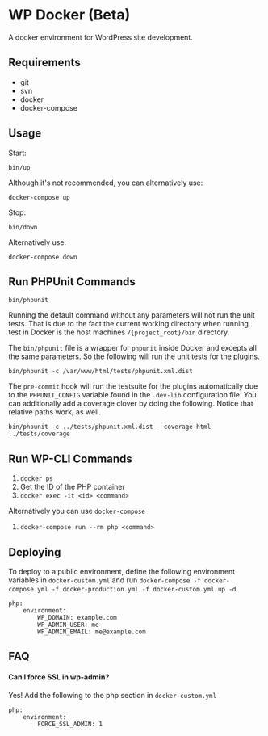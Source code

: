 # WP Docker (Beta)

A docker environment for WordPress site development.

## Requirements

* git
* svn
* docker
* docker-compose

## Usage

Start:

```
bin/up
```

Although it's not recommended, you can alternatively use:

```
docker-compose up
```

Stop:

```
bin/down
```

Alternatively use:

```
docker-compose down
```

## Run PHPUnit Commands

```
bin/phpunit 
```

Running the default command without any parameters will not run the unit tests. That is due to the fact the current working directory when running test in Docker is the host machines `/{project_root}/bin` directory.
 
The `bin/phpunit` file is a wrapper for `phpunit` inside Docker and excepts all the same parameters. So the following will run the unit tests for the plugins.

```
bin/phpunit -c /var/www/html/tests/phpunit.xml.dist 
```

The `pre-commit` hook will run the testsuite for the plugins automatically due to the `PHPUNIT_CONFIG` variable found in the `.dev-lib` configuration file. You can additionally add a coverage clover by doing the following. Notice that relative paths work, as well. 

```
bin/phpunit -c ../tests/phpunit.xml.dist --coverage-html ../tests/coverage
```

## Run WP-CLI Commands

1. `docker ps`
1. Get the ID of the PHP container
1. `docker exec -it <id> <command>`

Alternatively you can use `docker-compose`

1. `docker-compose run --rm php <command>`

## Deploying

To deploy to a public environment, define the following environment
variables in `docker-custom.yml` and run `docker-compose -f docker-compose.yml -f docker-production.yml -f docker-custom.yml up -d`.

```
php:
	environment:
		WP_DOMAIN: example.com
		WP_ADMIN_USER: me
		WP_ADMIN_EMAIL: me@example.com
```

## FAQ

#### Can I force SSL in wp-admin?

Yes! Add the following to the php section in `docker-custom.yml`

```
php:
	environment:
		FORCE_SSL_ADMIN: 1
```
